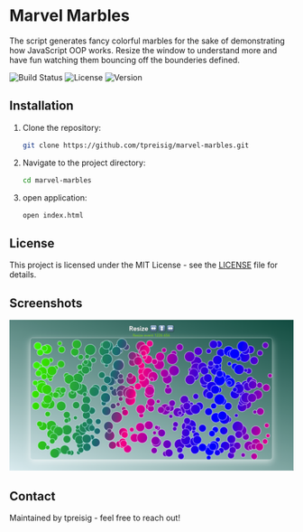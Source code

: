 # Marvel Marbles  

The script generates fancy colorful marbles for the sake of demonstrating how JavaScript OOP works. 
Resize the window to understand more and have fun watching them bouncing off  the bounderies defined.

![Build Status](https://img.shields.io/badge/build-passing-brightgreen)
![License](https://img.shields.io/badge/license-MIT-blue.svg)
![Version](https://img.shields.io/badge/version-1.0.0-orange)

## Installation

1. Clone the repository:
   ```bash
   git clone https://github.com/tpreisig/marvel-marbles.git
   ```
2. Navigate to the project directory:
   ```bash
   cd marvel-marbles
   ```
3. open application:
   ```bash
   open index.html
   ```

## License

This project is licensed under the MIT License - see the [LICENSE](LICENSE) file for details.

## Screenshots

![Screenshot](screenshots/resize.png)

## Contact

Maintained by tpreisig - feel free to reach out!

